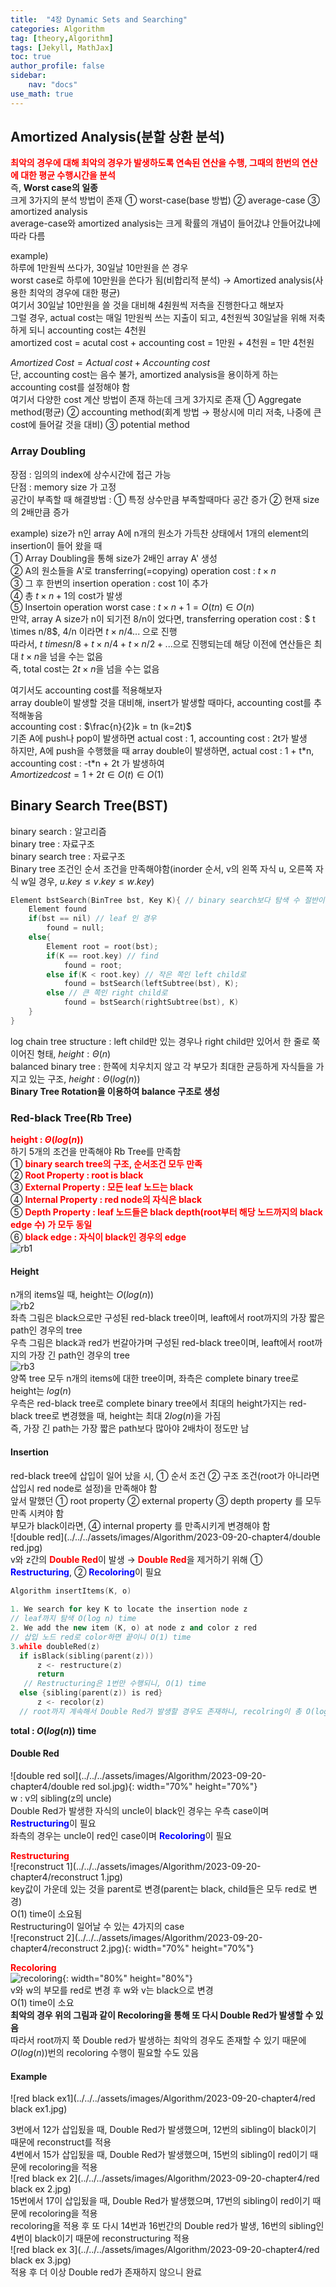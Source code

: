 ```yaml
---
title:  "4장 Dynamic Sets and Searching"
categories: Algorithm
tag: [theory,Algorithm]
tags: [Jekyll, MathJax]
toc: true
author_profile: false
sidebar:
    nav: "docs"
use_math: true
---
```


## Amortized Analysis(분할 상환 분석)

<span style='color:red'>**최악의 경우에 대해 최악의 경우가 발생하도록 연속된 연산을 수행, 그때의 한번의 연산에 대한 평균 수행시간을 분석**</span>    
즉, **Worst case의 일종**   
크게 3가지의 분석 방법이 존재 ① worst-case(base 방법) ② average-case ③ amortized analysis   
average-case와 amortized analysis는 크게 확률의 개념이 들어갔냐 안들어갔냐에 따라 다름   

example)   
하루에 1만원씩 쓰다가, 30일날 10만원을 쓴 경우   
worst case로 하루에 10만원을 쓴다가 됨(비합리적 분석) &rarr; Amortized analysis(사용한 최악의 경우에 대한 평균)   
여기서 30일날 10만원을 쓸 것을 대비해 4춴원씩 저측을 진행한다고 해보자   
그럴 경우, actual cost는 매일 1만원씩 쓰는 지출이 되고,  4천원씩 30일날을 위해 저축하게 되니 accounting cost는 4천원   
amortized cost = acutal cost + accounting cost = 1만원 + 4천원 = 1만 4천원

$Amortized \; Cost = Actual \; cost + Accounting \; cost$   
단, accounting cost는 음수 불가, amortized analysis을 용이하게 하는 accounting cost를 설정해야 함   
여기서 다양한 cost 계산 방법이 존재 하는데 크게 3가지로 존재 ① Aggregate method(평균) ② accounting method(회계 방법 &rarr; 평상시에 미리 저축, 나중에 큰 cost에 들어갈 것을 대비) ③ potential method

### Array Doubling

장점 : 임의의 index에 상수시간에 접근 가능   
단점 : memory size 가 고정   
공간이 부족할 때 해결방법 : ① 특정 상수만큼 부족할때마다 공간 증가  ② 현재 size의 2배만큼 증가

example) size가 n인 array A에 n개의 원소가 가득찬 상태에서 1개의 element의 insertion이 들어 왔을 때    
① Array Doubling을 통해 size가 2배인 array A' 생성   
② A의 원소들을 A'로 transferring(=copying) operation cost : $t \times n$   
③ 그 후 한번의 insertion operation : cost $1$이 추가   
④ 총 $t \times n + 1$의 cost가 발생   
⑤ Insertoin operation worst case : $t \times n + 1 = O(tn) \in O(n)$   
만약, array A size가 n이 되기전 8/n이 었다면, transferring operation cost : $ t \times n/8$, 4/n 이라면 $t \times n/4$... 으로 진행   
따라서, $t \ times n/8 + t \times n/4 + t \times n/2 + ...$으로 진행되는데 해당 이전에 연산들은 최대 $t \times n$을 넘을 수는 없음   
즉, total cost는 $2t \times n$을 넘을 수는 없음   

여기서도 accounting cost를 적용해보자   
array double이 발생할 것을 대비해, insert가 발생할 때마다, accounting cost를 추적해놓음   
accounting cost : $\frac{n}{2}k = tn (k=2t)$   
기존 A에 push나 pop이 발생하면 actual cost : 1, accounting cost : 2t가 발생   
하지만, A에 push을 수행했을 때 array double이 발생하면, actual cost : 1 + t\*n, accounting cost : -t\*n + 2t 가 발생하여   
$Amortized cost = 1 + 2t \in O(t) \in O(1)$   

## Binary Search Tree(BST)

binary search : 알고리즘   
binary tree : 자료구조   
binary search tree : 자료구조   
Binary tree 조건인 순서 조건을 만족해야함(inorder 순서, v의 왼쪽 자식 u, 오른쪽 자식 w일 경우, $u.key \le v.key \le w.key$)   

```c++
Element bstSearch(BinTree bst, Key K){ // binary search보다 탐색 수 절반이 줄어듬
    Element found
	if(bst == nil) // leaf 인 경우
        found = null;
    else{
        Element root = root(bst);
        if(K == root.key) // find
            found = root;
       	else if(K < root.key) // 작은 쪽인 left child로
            found = bstSearch(leftSubtree(bst), K);
        else // 큰 쪽인 right child로
            found = bstSearch(rightSubtree(bst), K)
    }
}
```

log chain tree structure : left child만 있는 경우나 right child만 있어서 한 줄로 쭉 이어진 형태, $height : \Theta(n)$   
balanced binary tree : 한쪽에 치우치지 않고 각 부모가 최대한 균등하게 자식들을 가지고 있는 구조, $height: \Theta(log(n))$   
**Binary Tree Rotation을 이용하여 balance 구조로 생성**

### Red-black Tree(Rb Tree)

<span style='color:red'>**height : $\Theta(log(n))$**</span>   
하기 5개의 조건을 만족해야 Rb Tree를 만족함   
① <span style='color:red'>**binary search tree의 구조, 순서조건 모두 만족**</span>   
② <span style='color:red'>**Root Property : root is black**</span>   
③ <span style='color:red'>**External Property : 모든 leaf 노드는 black**</span>  
④ <span style='color:red'>**Internal Property : red node의 자식은 black**</span>   
⑤ <span style='color:red'>**Depth Property : leaf 노드들은 black depth(root부터 해당 노드까지의 black edge 수) 가 모두 동일**</span>   
⑥ <span style='color:red'>**black edge : 자식이 black인 경우의 edge**</span>   
![rb1](../../../assets/images/Algorithm/2023-09-20-chapter4/rb1.jpg)

#### Height

n개의 items일 때, height는 $O(log(n))$   
![rb2](../../../assets/images/Algorithm/2023-09-20-chapter4/rb2.jpg)   
좌측 그림은 black으로만 구성된 red-black tree이며, leaft에서 root까지의 가장 짧은 path인 경우의 tree   
우측 그림은 black과 red가 번갈아가며 구성된 red-black tree이며, leaft에서 root까지의 가장 긴 path인 경우의 tree   
![rb3](../../../assets/images/Algorithm/2023-09-20-chapter4/rb3.jpg)   
양쪽 tree 모두 n개의 items에 대한 tree이며, 좌측은 complete binary tree로 height는 $log(n)$   
우측은 red-black tree로 complete binary tree에서 최대의 height가지는 red-black tree로 변경했을 때, height는 최대 $2log(n)$을 가짐   
즉, 가장 긴 path는 가장 짧은 path보다 많아야 2배차이 정도만 남   

#### Insertion

red-black tree에 삽입이 일어 났을 시, ① 순서 조건 ② 구조 조건(root가 아니라면 삽입시 red node로 설정)을 만족해야 함   
앞서 말했던 ① root property ② external property ③ depth property 를 모두 만족 시켜야 함   
부모가 black이라면, ④ internal property 를 만족시키게 변경해야 함    
![double red](../../../assets/images/Algorithm/2023-09-20-chapter4/double red.jpg)   
v와 z간의 <span style='color:red'>**Double Red**</span>이 발생 &rarr; <span style='color:red'>**Double Red**</span>을 제거하기 위해 ① <span style='color:blue'>**Restructuring**</span>, ② <span style='color:blue'>**Recoloring**</span>이 필요  

```c++
Algorithm insertItems(K, o)
    
1. We search for key K to locate the insertion node z
// leaf까지 탐색 O(log n) time
2. We add the new item (K, o) at node z and color z red
// 삽입 노드 red로 color하면 끝이니 O(1) time
3.while doubleRed(z)
  if isBlack(sibling(parent(z)))
      z <- restructure(z)
      return
   // Restructuring은 1번만 수행되니, O(1) time
  else {sibling(parent(z)) is red}
      z <- recolor(z)
  // root까지 계속해서 Double Red가 발생할 경우도 존재하니, recolring이 총 O(log n)번 발생할 수 있음
```

**total : $O(log(n))$ time**

#### Double Red

![double red sol](../../../assets/images/Algorithm/2023-09-20-chapter4/double red sol.jpg){: width="70%" height="70%"}      
w : v의 sibling(z의 uncle)   
Double Red가 발생한 자식의 uncle이 black인 경우는 우측 case이며  <span style='color:blue'>**Restructuring**</span>이 필요   
좌측의 경우는 uncle이 red인 case이며  <span style='color:blue'>**Recoloring**</span>이 필요   

<span style='color:red'>**Restructuring**</span>   
![reconstruct 1](../../../assets/images/Algorithm/2023-09-20-chapter4/reconstruct 1.jpg)   
key값이 가운데 있는 것을 parent로 변경(parent는 black, child들은 모두 red로 변경)   
O(1) time이 소요됨   
Restructuring이 일어날 수 있는 4가지의 case   
![reconstruct 2](../../../assets/images/Algorithm/2023-09-20-chapter4/reconstruct 2.jpg){: width="70%" height="70%"}   

<span style='color:red'>**Recoloring**</span>     
![recoloring](../../../assets/images/Algorithm/2023-09-20-chapter4/recoloring.jpg){: width="80%" height="80%"}   
v와 w의 부모를 red로 변경 후 w와 v는 black으로 변경   
O(1) time이 소요   
**최악의 경우 위의 그림과 같이 Recoloring을 통해 또 다시 Double Red가 발생할 수 있음**   
따라서 root까지 쭉 Double red가 발생하는 최악의 경우도 존재할 수 있기 때문에 $O(log(n))$번의 recoloring 수행이 필요할 수도 있음

#### Example

![red black ex1](../../../assets/images/Algorithm/2023-09-20-chapter4/red black ex1.jpg)

3번에서 12가 삽입됬을 때, Double Red가 발생했으며, 12번의 sibling이 black이기 때문에 reconstruct를 적용   
4번에서 15가 삽입됬을 때, Double Red가 발생했으며, 15번의 sibling이 red이기 때문에 recoloring을 적용   
![red black ex 2](../../../assets/images/Algorithm/2023-09-20-chapter4/red black ex 2.jpg)   
15번에서 17이 삽입됬을 때, Double Red가 발생했으며, 17번의 sibling이 red이기 때문에 recoloring을 적용   
recoloring을 적용 후 또 다시 14번과 16번간의 Double red가 발생, 16번의 sibling인 4번이 black이기 때문에 reconstructuring 적용   
![red black ex 3](../../../assets/images/Algorithm/2023-09-20-chapter4/red black ex 3.jpg)   
적용 후 더 이상 Double red가 존재하지 않으니 완료
